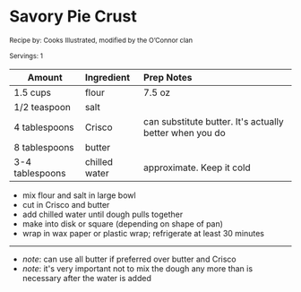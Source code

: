 # Savory Pie Crust

<small>Recipe by: Cooks Illustrated, modified by the O’Connor clan</small>

<small>Servings: 1</small>

| Amount          | Ingredient    | Prep Notes                                              |
| --------------- | :------------ | :------------------------------------------------------ |
| 1.5 cups        | flour         | 7.5 oz                                                  |
| 1/2 teaspoon    | salt          |                                                         |
| 4 tablespoons   | Crisco        | can substitute butter. It's actually better when you do |
| 8 tablespoons   | butter        |                                                         |
| 3-4 tablespoons | chilled water | approximate. Keep it cold                               |

- mix flour and salt in large bowl
- cut in Crisco and butter
- add chilled water until dough pulls together
- make into disk or square (depending on shape of pan)
- wrap in wax paper or plastic wrap; refrigerate at least 30 minutes

---

- _note_: can use all butter if preferred over butter and Crisco
- _note_: it's very important not to mix the dough any more than is necessary after the water is added

<!-- Tags:
- pie
- crust
- easy
- vegetarian
-->

